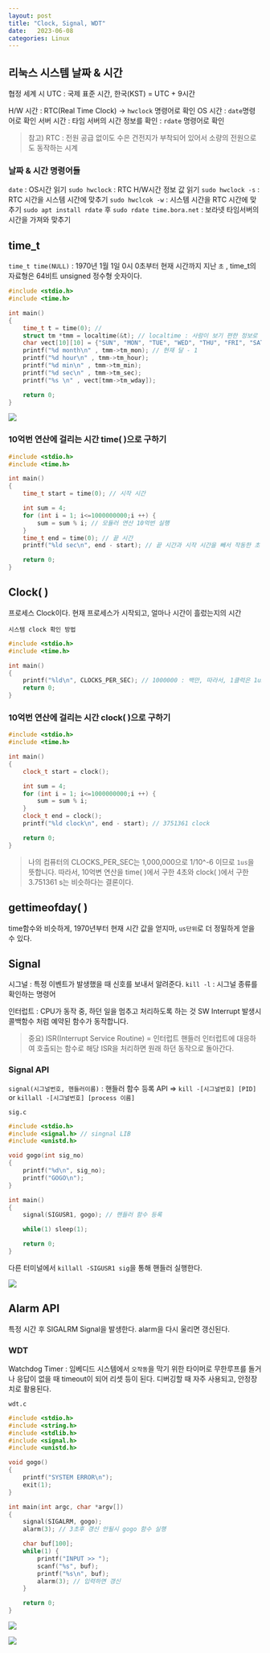 ```yaml
---
layout: post
title: "Clock, Signal, WDT"
date:   2023-06-08
categories: Linux
---
```


## 리눅스 시스템 날짜 & 시간
협정 세계 시 UTC : 국제 표준 시간, 한국(KST) = UTC + 9시간

H/W 시간 : RTC(Real Time Clock) -> `hwclock` 명령어로 확인 
OS 시간 : `date`명령어로 확인
서버 시간 : 타임 서버의 시간 정보를 확인 : `rdate` 명령어로 확인

>참고) RTC : 전원 공급 없이도 수은 건전지가 부착되어 있어서 소량의 전원으로도 동작하는 시계

### 날짜 & 시간 명령어들
`date` : OS시간 읽기
`sudo hwclock` : RTC H/W시간 정보 값 읽기
`sudo hwclock -s` : RTC 시간을 시스템 시간에 맞추기
`sudo hwclcok -w` : 시스템 시간을 RTC 시간에 맞추기
`sudo apt install rdate` 후 `sudo rdate time.bora.net` : 보라넷 타임서버의 시간을 가져와 맞추기

## time_t
`time_t time(NULL)` : 1970년 1월 1일 0시 0초부터 현재 시간까지 지난 `초` , time_t의 자료형은 64비트 unsigned 정수형 숫자이다.

```cpp
#include <stdio.h>
#include <time.h>

int main()
{
    time_t t = time(0); // 
    struct tm *tmm = localtime(&t); // localtime : 사람이 보기 편한 정보로 확인 가능
    char vect[10][10] = {"SUN", "MON", "TUE", "WED", "THU", "FRI", "SAT"};
    printf("%d month\n" , tmm->tm_mon); // 현재 달 - 1
    printf("%d hour\n" , tmm->tm_hour);
    printf("%d min\n" , tmm->tm_min);
    printf("%d sec\n" , tmm->tm_sec);
    printf("%s \n" , vect[tmm->tm_wday]);

    return 0;
}
```
![](https://velog.velcdn.com/images/dev-hoon/post/e8f2ff05-b264-4f2e-a9ce-37bf832b00fe/image.png)

### 10억번 연산에 걸리는 시간 time( )으로 구하기
```cpp
#include <stdio.h>
#include <time.h>

int main()
{
    time_t start = time(0); // 시작 시간

    int sum = 4;
    for (int i = 1; i<=1000000000;i ++) {
        sum = sum % i; // 모듈러 연산 10억번 실행
    }
    time_t end = time(0); // 끝 시간
    printf("%ld sec\n", end - start); // 끝 시간과 시작 시간을 빼서 작동한 초 확인하기

    return 0;
}
```

## Clock( )
프로세스 Clock이다. 현재 프로세스가 시작되고, 얼마나 시간이 흘렀는지의 시간

`시스템 clock 확인 방법`
```cpp
#include <stdio.h>
#include <time.h>

int main()
{
    printf("%ld\n", CLOCKS_PER_SEC); // 1000000 : 백만, 따라서, 1클럭은 1us이다.
    return 0;
}
```
### 10억번 연산에 걸리는 시간 clock( )으로 구하기
```cpp
#include <stdio.h>
#include <time.h>

int main()
{
    clock_t start = clock();

    int sum = 4;
    for (int i = 1; i<=1000000000;i ++) {
        sum = sum % i;
    }
    clock_t end = clock();
    printf("%ld clock\n", end - start); // 3751361 clock

    return 0;
}

```

> 나의 컴퓨터의 CLOCKS_PER_SEC는 1,000,000으로 1/10^-6 이므로 `1us`을 뜻합니다. 따라서, 10억변 연산을 time( )에서 구한 4초와 clock( )에서 구한 3.751361 s는 비슷하다는 결론이다.

## gettimeofday( )
time함수와 비슷하게, 1970년부터 현재 시간 값을 얻지마, `us단위`로 더 정밀하게 얻을 수 있다.

## Signal
시그널 : 특정 이벤트가 발생했을 때 신호를 보내서 알려준다.
`kill -l` : 시그널 종류를 확인하는 명령어

인터럽트 : CPU가 동작 중, 하던 일을 멈추고 처리하도록 하는 것
SW Interrupt 발생시 콜백함수 처럼 예약된 함수가 동작합니다.

> 중요) ISR(Interrupt Service Routine) = 인터럽트 핸들러
인터럽트에 대응하여 호출되는 함수로 해당 ISR을 처리하면 원래 하던 동작으로 돌아간다.

### Signal API
`signal(시그널번호, 헨들러이름)` : 핸들러 함수 등록
API =>  `kill -[시그널번호] [PID]` or `killall -[시그널번호] [process 이름]`

`sig.c`
```cpp
#include <stdio.h>
#include <signal.h> // singnal LIB
#include <unistd.h>

void gogo(int sig_no)
{
    printf("%d\n", sig_no);
    printf("GOGO\n");
}

int main()
{
    signal(SIGUSR1, gogo); // 핸들러 함수 등록

    while(1) sleep(1);

    return 0;
}

```

다른 터미널에서 `killall -SIGUSR1 sig`을 통해 핸들러 실행한다.

![](https://velog.velcdn.com/images/dev-hoon/post/802bafe2-31e4-49f9-bae1-0298b344a5a8/image.png)



## Alarm API
특정 시간 후 SIGALRM Signal을 발생한다. alarm을 다시 울리면 갱신된다. 

### WDT
Watchdog Timer : 임베디드 시스템에서 `오작동`을 막기 위한 타이머로 무한루프를 돌거나 응답이 없을 때 timeout이 되어 리셋 등이 된다.
디버깅할 때 자주 사용되고, 안정장치로 활용된다.

`wdt.c`
```cpp
#include <stdio.h>
#include <string.h>
#include <stdlib.h>
#include <signal.h>
#include <unistd.h>

void gogo()
{
    printf("SYSTEM ERROR\n");
    exit(1);
}

int main(int argc, char *argv[])
{
    signal(SIGALRM, gogo);
    alarm(3); // 3초후 갱신 안될시 gogo 함수 실행

    char buf[100];
    while(1) {
        printf("INPUT >> "); 
        scanf("%s", buf);
        printf("%s\n", buf);
        alarm(3); // 입력하면 갱신
    }

    return 0;
}

```

![](https://velog.velcdn.com/images/dev-hoon/post/0da9b894-977d-4640-854d-9c2348a1c455/image.png)

![](https://velog.velcdn.com/images/dev-hoon/post/ae9e2a5e-4829-4d00-baf9-305ff5dab7cf/image.png)


